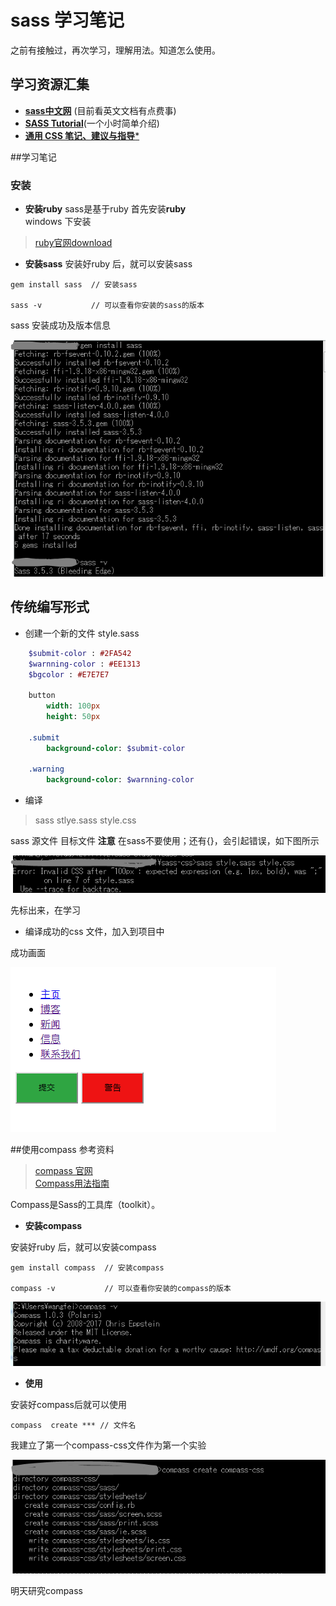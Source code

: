 # sass 学习笔记

之前有接触过，再次学习，理解用法。知道怎么使用。
## 学习资源汇集
+ [**sass中文网**](http://www.sasschina.com/) (目前看英文文档有点费事)
+ [**SASS Tutorial**](https://www.youtube.com/watch?v=wz3kElLbEHE&t=626s)(一个小时简单介绍)
+ [**通用 CSS 笔记、建议与指导***](https://github.com/chadluo/CSS-Guidelines/blob/master/README.md)

##学习笔记

### 安装

+ **安装ruby**
sass是基于ruby 首先安装**ruby**</br>
windows 下安装

>[ruby官网download](https://rubyinstaller.org/downloads/)

+ **安装sass**
安装好ruby 后，就可以安装sass
```
gem install sass  // 安装sass

sass -v           // 可以查看你安装的sass的版本
```

sass 安装成功及版本信息

![sass 安装成功及版本信息](./img/sass1.png)

## 传统编写形式
+ 创建一个新的文件 style.sass
    
```sass
    $submit-color : #2FA542
    $warnning-color : #EE1313
    $bgcolor : #E7E7E7

    button 
        width: 100px
        height: 50px

    .submit 
        background-color: $submit-color

    .warning 
        background-color: $warnning-color
```
+ 编译

>    sass stlye.sass style.css

sass 源文件 目标文件
**注意** 在sass不要使用；还有{}，会引起错误，如下图所示

![错误信息](./img/sass2.png)


先标出来，在学习

+ 编译成功的css 文件，加入到项目中

成功画面

![测试画面](./img/sass3.png)

##使用compass
参考资料
>[compass 官网](http://compass-style.org/)</br>
>[Compass用法指南](http://www.ruanyifeng.com/blog/2012/11/compass.html)

Compass是Sass的工具库（toolkit）。

+ **安装compass**

安装好ruby 后，就可以安装compass
```
gem install compass  // 安装compass

compass -v           // 可以查看你安装的compass的版本
```

![compass 安装成功及版本信息](./img/sass4.png)

+ **使用**

安装好compass后就可以使用
```
compass  create *** // 文件名       
```

我建立了第一个compass-css文件作为第一个实验

![sass 安装成功及版本信息](./img/sass5.png)

明天研究compass